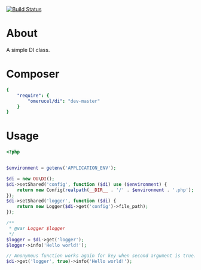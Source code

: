 [![Build Status](https://secure.travis-ci.org/omerucel/di.png)](http://travis-ci.org/omerucel/di)

# About

A simple DI class.

# Composer

```yaml
{
    "require": {
        "omerucel/di": "dev-master"
    }
}
```

# Usage

```php
<?php


$environment = getenv('APPLICATION_ENV');

$di = new OU\DI();
$di->setShared('config', function ($di) use ($environment) {
    return new Config(realpath(__DIR__ . '/' . $environment . '.php');
});
$di->setShared('logger', function ($di) {
    return new Logger($di->get('config')->file_path);
});

/**
 * @var Logger $logger
 */
$logger = $di->get('logger');
$logger->info('Hello world!');

// Anonymous function works again for key when second argument is true.
$di->get('logger', true)->info('Hello world!');
```
